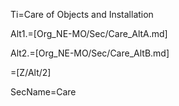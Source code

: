 Ti=Care of Objects and Installation

Alt1.=[Org_NE-MO/Sec/Care_AltA.md]

Alt2.=[Org_NE-MO/Sec/Care_AltB.md]

=[Z/Alt/2]

SecName=Care
